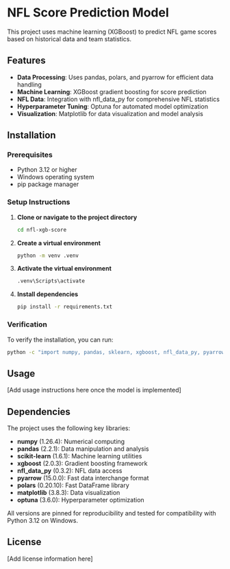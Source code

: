 # NFL Score Prediction Model

This project uses machine learning (XGBoost) to predict NFL game scores based on historical data and team statistics.

## Features

- **Data Processing**: Uses pandas, polars, and pyarrow for efficient data handling
- **Machine Learning**: XGBoost gradient boosting for score prediction
- **NFL Data**: Integration with nfl_data_py for comprehensive NFL statistics
- **Hyperparameter Tuning**: Optuna for automated model optimization
- **Visualization**: Matplotlib for data visualization and model analysis

## Installation

### Prerequisites

- Python 3.12 or higher
- Windows operating system
- pip package manager

### Setup Instructions

1. **Clone or navigate to the project directory**
   ```bash
   cd nfl-xgb-score
   ```

2. **Create a virtual environment**
   ```bash
   python -m venv .venv
   ```

3. **Activate the virtual environment**
   ```bash
   .venv\Scripts\activate
   ```

4. **Install dependencies**
   ```bash
   pip install -r requirements.txt
   ```

### Verification

To verify the installation, you can run:
```bash
python -c "import numpy, pandas, sklearn, xgboost, nfl_data_py, pyarrow, polars, matplotlib, optuna; print('All packages installed successfully!')"
```

## Usage

[Add usage instructions here once the model is implemented]

## Dependencies

The project uses the following key libraries:

- **numpy** (1.26.4): Numerical computing
- **pandas** (2.2.1): Data manipulation and analysis
- **scikit-learn** (1.6.1): Machine learning utilities
- **xgboost** (2.0.3): Gradient boosting framework
- **nfl_data_py** (0.3.2): NFL data access
- **pyarrow** (15.0.0): Fast data interchange format
- **polars** (0.20.10): Fast DataFrame library
- **matplotlib** (3.8.3): Data visualization
- **optuna** (3.6.0): Hyperparameter optimization

All versions are pinned for reproducibility and tested for compatibility with Python 3.12 on Windows.

## License

[Add license information here]

